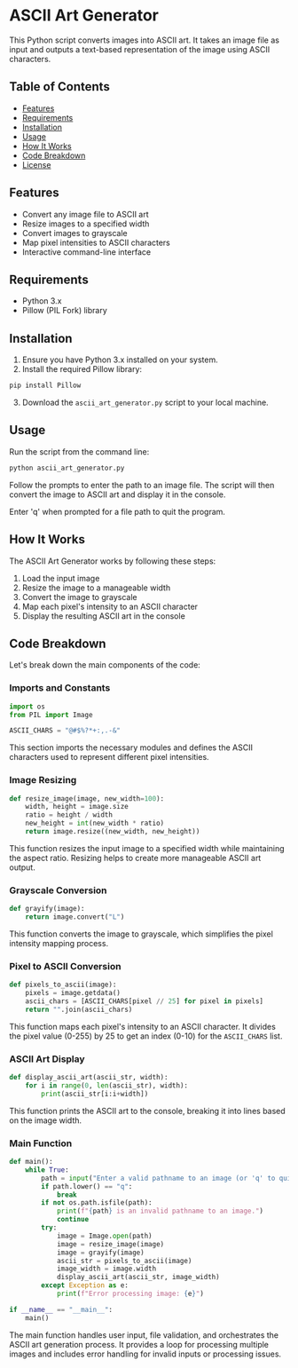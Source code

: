 # ASCII Art Generator

This Python script converts images into ASCII art. It takes an image file as input and outputs a text-based representation of the image using ASCII characters.

## Table of Contents
- [Features](#features)
- [Requirements](#requirements)
- [Installation](#installation)
- [Usage](#usage)
- [How It Works](#how-it-works)
- [Code Breakdown](#code-breakdown)
- [License](#license)

## Features

- Convert any image file to ASCII art
- Resize images to a specified width
- Convert images to grayscale
- Map pixel intensities to ASCII characters
- Interactive command-line interface

## Requirements

- Python 3.x
- Pillow (PIL Fork) library

## Installation

1. Ensure you have Python 3.x installed on your system.
2. Install the required Pillow library:

```bash
pip install Pillow
```

3. Download the `ascii_art_generator.py` script to your local machine.

## Usage

Run the script from the command line:

```bash
python ascii_art_generator.py
```

Follow the prompts to enter the path to an image file. The script will then convert the image to ASCII art and display it in the console.

Enter 'q' when prompted for a file path to quit the program.

## How It Works

The ASCII Art Generator works by following these steps:

1. Load the input image
2. Resize the image to a manageable width
3. Convert the image to grayscale
4. Map each pixel's intensity to an ASCII character
5. Display the resulting ASCII art in the console

## Code Breakdown

Let's break down the main components of the code:

### Imports and Constants

```python
import os
from PIL import Image

ASCII_CHARS = "@#$%?*+:,.-&"
```

This section imports the necessary modules and defines the ASCII characters used to represent different pixel intensities.

### Image Resizing

```python
def resize_image(image, new_width=100):
    width, height = image.size
    ratio = height / width
    new_height = int(new_width * ratio)
    return image.resize((new_width, new_height))
```

This function resizes the input image to a specified width while maintaining the aspect ratio. Resizing helps to create more manageable ASCII art output.

### Grayscale Conversion

```python
def grayify(image):
    return image.convert("L")
```

This function converts the image to grayscale, which simplifies the pixel intensity mapping process.

### Pixel to ASCII Conversion

```python
def pixels_to_ascii(image):
    pixels = image.getdata()
    ascii_chars = [ASCII_CHARS[pixel // 25] for pixel in pixels]
    return "".join(ascii_chars)
```

This function maps each pixel's intensity to an ASCII character. It divides the pixel value (0-255) by 25 to get an index (0-10) for the `ASCII_CHARS` list.

### ASCII Art Display

```python
def display_ascii_art(ascii_str, width):
    for i in range(0, len(ascii_str), width):
        print(ascii_str[i:i+width])
```

This function prints the ASCII art to the console, breaking it into lines based on the image width.

### Main Function

```python
def main():
    while True:
        path = input("Enter a valid pathname to an image (or 'q' to quit):\n")
        if path.lower() == "q":
            break
        if not os.path.isfile(path):
            print(f"{path} is an invalid pathname to an image.")
            continue
        try:
            image = Image.open(path)
            image = resize_image(image)
            image = grayify(image)
            ascii_str = pixels_to_ascii(image)
            image_width = image.width
            display_ascii_art(ascii_str, image_width)
        except Exception as e:
            print(f"Error processing image: {e}")

if __name__ == "__main__":
    main()
```

The main function handles user input, file validation, and orchestrates the ASCII art generation process. It provides a loop for processing multiple images and includes error handling for invalid inputs or processing issues.
